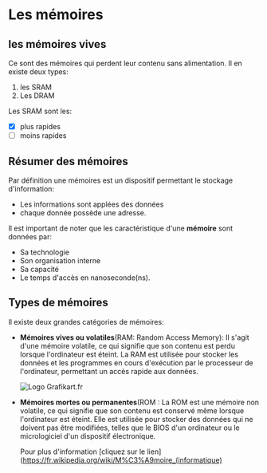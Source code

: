 # Les mémoires

## les mémoires vives
Ce sont des mémoires qui perdent leur contenu sans alimentation. Il en existe deux types:
1. les SRAM
2. Les DRAM

Les SRAM sont les:
- [X] plus rapides
- [ ] moins rapides

## Résumer des mémoires
  Par définition une mémoires est un dispositif permettant le stockage d'information:
  * Les informations sont applées des données
  * chaque donnée possède une adresse.
  
Il est important de noter que les caractéristique d'une **mémoire** sont données par:
  * Sa technologie
  * Son organisation interne
  * Sa capacité
  * Le temps d'accès en nanoseconde(ns).
  
## Types de mémoires
Il existe deux grandes catégories de mémoires:

* **Mémoires vives ou volatiles**(RAM: Random Access Memory):  Il s'agit d'une mémoire volatile,
  ce qui signifie que son contenu est perdu lorsque 
  l'ordinateur est éteint.
  La RAM est utilisée pour stocker les données et les programmes en cours d'exécution
  par le processeur de l'ordinateur, permettant un accès rapide aux données.
  
  ![Logo Grafikart.fr](https://upload.wikimedia.org/wikipedia/commons/thumb/3/3d/4mbramvax.jpg/1920px-4mbramvax.jpg)

* **Mémoires mortes ou permanentes**(ROM :  La ROM est une mémoire non volatile,
  ce qui signifie que son contenu est conservé même lorsque l'ordinateur est éteint.
  Elle est utilisée pour stocker des données qui ne doivent pas être modifiées,
  telles que le BIOS d'un ordinateur ou le micrologiciel d'un dispositif électronique.
  
  Pour plus d'information [cliquez sur le lien](https://fr.wikipedia.org/wiki/M%C3%A9moire_(informatique)
  
